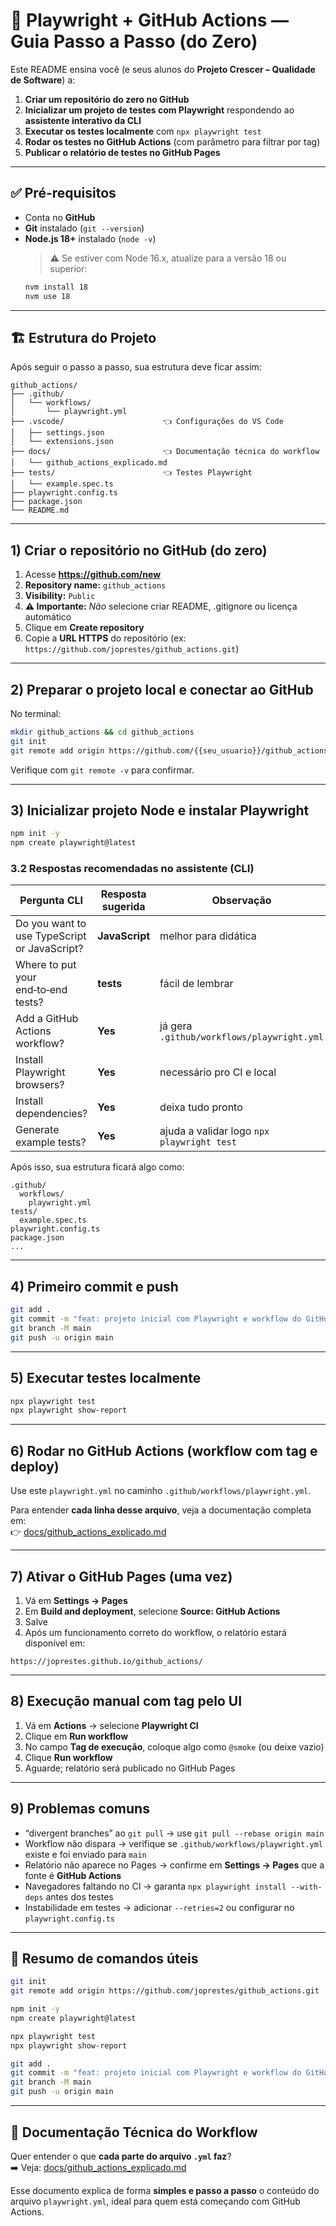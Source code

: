 # 🧪 Playwright + GitHub Actions — Guia Passo a Passo (do Zero)

Este README ensina você (e seus alunos do **Projeto Crescer – Qualidade de Software**) a:

1. **Criar um repositório do zero no GitHub**
2. **Inicializar um projeto de testes com Playwright** respondendo ao **assistente interativo da CLI**
3. **Executar os testes localmente** com `npx playwright test`
4. **Rodar os testes no GitHub Actions** (com parâmetro para filtrar por tag)
5. **Publicar o relatório de testes no GitHub Pages**

---

## ✅ Pré-requisitos

- Conta no **GitHub**
- **Git** instalado (`git --version`)
- **Node.js 18+** instalado (`node -v`)
  > ⚠️ Se estiver com Node 16.x, atualize para a versão 18 ou superior:
  ```bash
  nvm install 18
  nvm use 18
  ```

---

## 🏗️ Estrutura do Projeto

Após seguir o passo a passo, sua estrutura deve ficar assim:

```
github_actions/
├── .github/
│   └── workflows/
│       └── playwright.yml
├── .vscode/                      👈 Configurações do VS Code
│   ├── settings.json
│   └── extensions.json
├── docs/                         👈 Documentação técnica do workflow
│   └── github_actions_explicado.md
├── tests/                        👈 Testes Playwright
│   └── example.spec.ts
├── playwright.config.ts
├── package.json
└── README.md
```

---

## 1) Criar o repositório no GitHub (do zero)

1. Acesse **https://github.com/new**
2. **Repository name:** `github_actions`
3. **Visibility:** `Public`
4. **⚠️ Importante:** _Não_ selecione criar README, .gitignore ou licença automático
5. Clique em **Create repository**
6. Copie a **URL HTTPS** do repositório (ex: `https://github.com/joprestes/github_actions.git`)

---

## 2) Preparar o projeto local e conectar ao GitHub

No terminal:

```bash
mkdir github_actions && cd github_actions
git init
git remote add origin https://github.com/{{seu_usuario}}/github_actions.git
```

Verifique com `git remote -v` para confirmar.

---

## 3) Inicializar projeto Node e instalar Playwright

```bash
npm init -y
npm create playwright@latest
```

### 3.2 Respostas recomendadas no assistente (CLI)

| Pergunta CLI                                 | Resposta sugerida | Observação                                 |
| -------------------------------------------- | ----------------- | ------------------------------------------ |
| Do you want to use TypeScript or JavaScript? | **JavaScript**    | melhor para didática                       |
| Where to put your end‑to‑end tests?          | **tests**         | fácil de lembrar                           |
| Add a GitHub Actions workflow?               | **Yes**           | já gera `.github/workflows/playwright.yml` |
| Install Playwright browsers?                 | **Yes**           | necessário pro CI e local                  |
| Install dependencies?                        | **Yes**           | deixa tudo pronto                          |
| Generate example tests?                      | **Yes**           | ajuda a validar logo `npx playwright test` |

Após isso, sua estrutura ficará algo como:

```
.github/
  workflows/
    playwright.yml
tests/
  example.spec.ts
playwright.config.ts
package.json
...
```

---

## 4) Primeiro commit e push

```bash
git add .
git commit -m "feat: projeto inicial com Playwright e workflow do GitHub Actions"
git branch -M main
git push -u origin main
```

---

## 5) Executar testes localmente

```bash
npx playwright test
npx playwright show-report
```

---

## 6) Rodar no GitHub Actions (workflow com tag e deploy)

Use este `playwright.yml` no caminho `.github/workflows/playwright.yml`.

Para entender **cada linha desse arquivo**, veja a documentação completa em:  
👉 [docs/github_actions_explicado.md](docs/github_actions_explicado.md)

---

## 7) Ativar o GitHub Pages (uma vez)

1. Vá em **Settings → Pages**
2. Em **Build and deployment**, selecione **Source: GitHub Actions**
3. Salve
4. Após um funcionamento correto do workflow, o relatório estará disponível em:

```
https://joprestes.github.io/github_actions/
```

---

## 8) Execução manual com tag pelo UI

1. Vá em **Actions** → selecione **Playwright CI**
2. Clique em **Run workflow**
3. No campo **Tag de execução**, coloque algo como `@smoke` (ou deixe vazio)
4. Clique **Run workflow**
5. Aguarde; relatório será publicado no GitHub Pages

---

## 9) Problemas comuns

- “divergent branches” ao `git pull` → use `git pull --rebase origin main`
- Workflow não dispara → verifique se `.github/workflows/playwright.yml` existe e foi enviado para `main`
- Relatório não aparece no Pages → confirme em **Settings → Pages** que a fonte é **GitHub Actions**
- Navegadores faltando no CI → garanta `npx playwright install --with-deps` antes dos testes
- Instabilidade em testes → adicionar `--retries=2` ou configurar no `playwright.config.ts`

---

## 🧷 Resumo de comandos úteis

```bash
git init
git remote add origin https://github.com/joprestes/github_actions.git

npm init -y
npm create playwright@latest

npx playwright test
npx playwright show-report

git add .
git commit -m "feat: projeto inicial com Playwright e workflow do GitHub Actions"
git branch -M main
git push -u origin main
```

---

## 📘 Documentação Técnica do Workflow

Quer entender o que **cada parte do arquivo `.yml` faz**?  
➡️ Veja: [docs/github_actions_explicado.md](docs/github_actions_explicado.md)

Esse documento explica de forma **simples e passo a passo** o conteúdo do arquivo `playwright.yml`, ideal para quem está começando com GitHub Actions.
